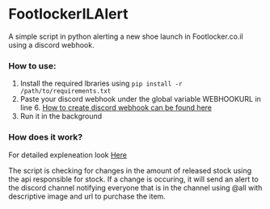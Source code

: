 # FootlockerILAlert

A simple script in python alerting a new shoe launch in Footlocker.co.il using a discord webhook.

### How to use:
1. Install the required lbraries using `pip install -r /path/to/requirements.txt` 
2. Paste your discord webhook under the global variable WEBHOOKURL in line 6. [How to create discord webhook can be found here](https://hookdeck.com/webhooks/platforms/how-to-get-started-with-discord-webhooks#discord-webhook-example)
3. Run it in the background

### How does it work?
For detailed expleneation look [Here](https://developingg.blogspot.com/2022/07/developing-footlocker-il-alert-bot-from.html)

The script is checking for changes in the amount of released stock using the api responsible for stock.
If a change is occuring, it will send an alert to the discord channel notifying everyone that is in the channel using @all with descriptive image and url to purchase the item.
